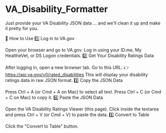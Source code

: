 # VA_Disability_Formatter
Just provide your VA Disability JSON data ... and we'll clean it up and make it pretty for you.

📌 How to Use
1️⃣ Log in to VA.gov

Open your browser and go to VA.gov.
Log in using your ID.me, My HealtheVet, or DS Logon credentials.
2️⃣ Get Your Disability Ratings Data

After logging in, open a new browser tab.
Go to this URL:
👉 https://api.va.gov/v0/rated_disabilities
This will display your disability ratings data in raw JSON format.
3️⃣ Copy the JSON Data

Press Ctrl + A (or Cmd + A on Mac) to select all text.
Press Ctrl + C (or Cmd + C on Mac) to copy it.
4️⃣ Paste the JSON Data

Open the VA Disability Ratings Viewer (this page).
Click inside the textarea and press Ctrl + V (or Cmd + V) to paste the data.
5️⃣ Convert to Table

Click the "Convert to Table" button.
